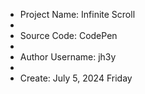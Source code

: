 
<ul>
<li>Project Name:       Infinite Scroll<li>
<li>Source Code:        CodePen<li>
<li>Author Username:    jh3y<li>
<li>Create:             July 5, 2024 Friday</li>
</ul>
